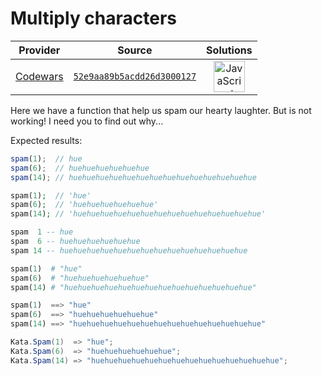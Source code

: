 [_metadata_:generated]: - "true"

# Multiply characters

<!-- INFO TABLE BEGIN -->

| Provider                                        | Source                                                                               | Solutions                                                                                                                                                    |
| :---------------------------------------------: | :----------------------------------------------------------------------------------: | :----------------------------------------------------------------------------------------------------------------------------------------------------------: |
| [Codewars](../../../docs/providers/Codewars.md) | [`52e9aa89b5acdd26d3000127`](https://www.codewars.com/kata/52e9aa89b5acdd26d3000127) | [<img src="https://res.cloudinary.com/rascaltwo/image/upload/v1631924076/javascript_ehszr7.svg" alt="JavaScript" title="JavaScript" width="50" />](solve.js) |

<!-- INFO TABLE END -->

Here we have a function that help us spam our hearty laughter. But is not working! I need you to find out why...

Expected results:

```javascript
spam(1);  // hue
spam(6);  // huehuehuehuehuehue
spam(14); // huehuehuehuehuehuehuehuehuehuehuehuehuehue
```
```php
spam(1);  // 'hue'
spam(6);  // 'huehuehuehuehuehue'
spam(14); // 'huehuehuehuehuehuehuehuehuehuehuehuehuehue'
```
```haskell
spam  1 -- hue
spam  6 -- huehuehuehuehuehue
spam 14 -- huehuehuehuehuehuehuehuehuehuehuehuehuehue
```
```ruby
spam(1)  # "hue"
spam(6)  # "huehuehuehuehuehue"
spam(14) # "huehuehuehuehuehuehuehuehuehuehuehuehuehue"
```
```python
spam(1)  ==> "hue"
spam(6)  ==> "huehuehuehuehuehue"
spam(14) ==> "huehuehuehuehuehuehuehuehuehuehuehuehuehue"
```
```csharp
Kata.Spam(1)  => "hue";
Kata.Spam(6)  => "huehuehuehuehuehue";
Kata.Spam(14) => "huehuehuehuehuehuehuehuehuehuehuehuehuehue";
```
